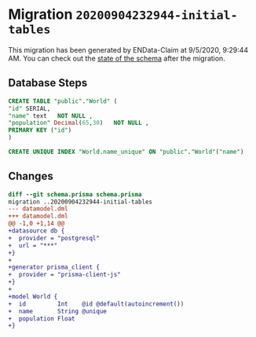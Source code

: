 # Migration `20200904232944-initial-tables`

This migration has been generated by ENData-Claim at 9/5/2020, 9:29:44 AM.
You can check out the [state of the schema](./schema.prisma) after the migration.

## Database Steps

```sql
CREATE TABLE "public"."World" (
"id" SERIAL,
"name" text   NOT NULL ,
"population" Decimal(65,30)   NOT NULL ,
PRIMARY KEY ("id")
)

CREATE UNIQUE INDEX "World.name_unique" ON "public"."World"("name")
```

## Changes

```diff
diff --git schema.prisma schema.prisma
migration ..20200904232944-initial-tables
--- datamodel.dml
+++ datamodel.dml
@@ -1,0 +1,14 @@
+datasource db {
+  provider = "postgresql"
+  url = "***"
+}
+
+generator prisma_client {
+  provider = "prisma-client-js"
+}
+     
+model World {
+  id         Int    @id @default(autoincrement())
+  name       String @unique
+  population Float
+}
```


